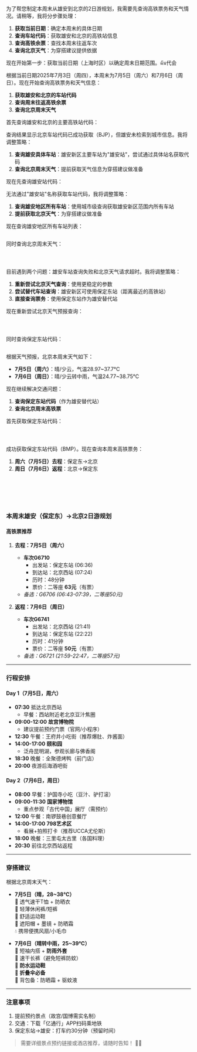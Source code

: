 为了帮您制定本周末从雄安到北京的2日游规划，我需要先查询高铁票务和天气情况。请稍等，我将分步骤处理：

1. **获取当前日期**：确定本周末的具体日期
2. **查询车站代码**：获取雄安和北京的高铁站信息
3. **查询高铁余票**：查找本周末往返车次
4. **查询北京天气**：为穿搭建议提供依据

现在开始第一步：获取当前日期（上海时区）以确定周末日期范围。ฉัน代会


根据当前日期2025年7月3日（周四），本周末为7月5日（周六）和7月6日（周日）。现在开始查询高铁票务和天气信息：

1. **获取雄安和北京的车站代码**  
2. **查询周末往返高铁余票**  
3. **查询北京周末天气**  

首先查询雄安和北京的主要高铁站代码：


查询结果显示北京车站代码已成功获取（BJP），但雄安未检索到城市信息。我将调整策略：

1. **查询雄安具体车站**：雄安新区主要车站为"雄安站"，尝试通过具体站名获取代码
2. **查询北京周末天气**：提前获取天气信息为穿搭建议做准备

现在先查询雄安站代码：


无法通过"雄安站"名称获取车站代码，我将调整策略：

1. **查询雄安地区所有车站**：使用城市级查询获取雄安新区范围内所有车站
2. **提前获取北京天气**：为穿搭建议做准备

现在查询雄安地区所有车站列表：
```xml


```

同时查询北京周末天气：
```xml




```

目前遇到两个问题：雄安车站查询失败和北京天气请求超时。我将调整策略：

1. **重新尝试北京天气查询**：使用更稳定的参数
2. **尝试替代车站查询**：雄安新区可使用保定东站（距离最近的高铁站）
3. **直接查询票务**：使用保定东站作为雄安替代站

现在重新尝试北京天气预报查询：
```xml




```

同时查询保定东站代码：
```xml


```

根据天气预报，北京本周末天气如下：
- **7月5日（周六）**：晴/少云，气温28.97~37.7°C
- **7月6日（周日）**：晴/少云转中雨，气温24.77~38.75°C

现在继续解决交通问题：
1. **查询保定东站代码**（作为雄安替代站）
2. **查询北京周末高铁票**  

首先获取保定东站代码：
```xml




```

成功获取保定东站代码（BMP）。现在查询本周末高铁票务：
1. **周六（7月5日）去程**：保定东→北京
2. **周日（7月6日）返程**：北京→保定东

```xml




```

```xml




```

### 本周末雄安（保定东）→北京2日游规划

#### **高铁票推荐**
1. **去程：7月5日（周六）**
   - **车次G6710**  
     - 出发站：保定东站 (06:36)  
     - 到达站：北京西站 (07:24)  
     - 历时：48分钟  
     - 票价：二等座 **63元**（有票）  
   - *备选：G6706 (06:43-07:39，二等座50元)*

2. **返程：7月6日（周日）**
   - **车次G6741**  
     - 出发站：北京西站 (21:41)  
     - 到达站：保定东站 (22:22)  
     - 历时：41分钟  
     - 票价：二等座 **50元**（有票）  
   - *备选：G6721 (21:59-22:47，二等座57元)*

---

### **行程安排**
#### **Day 1（7月5日，周六）**
- **07:30** 抵达北京西站  
  - 早餐：西站附近老北京豆汁焦圈  
- **09:00-12:00** **故宫博物院**  
  - 建议提前预约门票（官网/小程序）  
- **12:30** 午餐：王府井小吃街（推荐爆肚、炸酱面）  
- **14:00-17:00** **颐和园**  
  - 泛舟昆明湖，参观长廊与佛香阁  
- **18:30** 晚餐：全聚德烤鸭（前门店）  
- **20:00** 夜游后海酒吧街  

#### **Day 2（7月6日，周日）**
- **08:00** 早餐：护国寺小吃（豆汁、驴打滚）  
- **09:00-11:30** **国家博物馆**  
  - 重点参观「古代中国」展厅（需预约）  
- **12:00** 午餐：南锣鼓巷创意餐厅  
- **14:00-17:00** **798艺术区**  
  - 看展+拍照打卡（推荐UCCA尤伦斯）  
- **18:00** 晚餐：三里屯太古里（各国料理）  
- **20:30** 前往北京西站返程  

---

### **穿搭建议**
根据北京周末天气：
- **7月5日（晴，28~38℃）**  
  👕 透气速干T恤 + 防晒衣  
  👖 轻薄休闲裤/短裤  
  👟 舒适运动鞋  
  🧢 遮阳帽 + 墨镜 + 防晒霜  
  💧 携带便携风扇/小毛巾  

- **7月6日（晴转中雨，25~39℃）**  
  👕 短袖内搭 + **防雨外套**  
  👖 速干长裤（避免短裤防蚊）  
  👟 **防水运动鞋**  
  🌂 **折叠伞必备**  
  🎒 背包备：防晒霜 + 驱蚊液  

---

### **注意事项**
1. 提前预约景点（故宫/国博需实名制）  
2. 交通：下载「亿通行」APP扫码乘地铁  
3. 保定东站→雄安：打车约30分钟（预留时间）  

> 需要详细景点预约链接或酒店推荐，请随时告知！ 🚄✨
